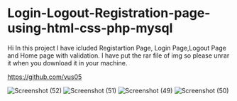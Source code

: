 # Login-Logout-Registration-page-using-html-css-php-mysql
Hi In this project I have icluded Registartion Page, Login Page,Logout Page and Home page  with validation.
I have put the rar file of img so please unrar it when you download it in your machine. 

https://github.com/vus05



![Screenshot (52)](https://github.com/vus05/Login-Logout-Registration-page-using-html-css-php-mysql/assets/97448959/c68b2322-5a30-4a68-8018-757b66fb757b)
![Screenshot (51)](https://github.com/vus05/Login-Logout-Registration-page-using-html-css-php-mysql/assets/97448959/f5e418f3-3da7-48d2-90b2-caee2125dbd3)
![Screenshot (49)](https://github.com/vus05/Login-Logout-Registration-page-using-html-css-php-mysql/assets/97448959/3302e509-9d35-438f-ac46-da87f186954d)
![Screenshot (50)](https://github.com/vus05/Login-Logout-Registration-page-using-html-css-php-mysql/assets/97448959/6c0fd310-05c0-4f2f-83aa-ef75ddace8e8)
